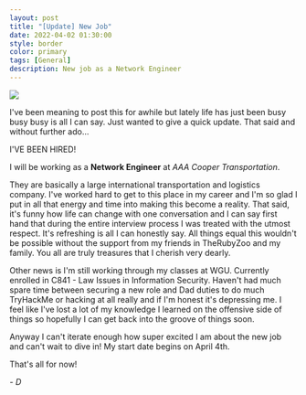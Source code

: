 ```yaml
---
layout: post
title: "[Update] New Job"
date: 2022-04-02 01:30:00
style: border
color: primary
tags: [General]
description: New job as a Network Engineer 
---
```


![](https://i.imgur.com/P3e7g70.jpg)

I've been meaning to post this for awhile but lately life has just been busy busy busy is all I can say. Just wanted to give a quick update. That said and without further ado...

I'VE BEEN HIRED!

I will be working as a **Network Engineer** at *AAA Cooper Transportation*. 

They are basically a large international transportation and logistics company. I've worked hard to get to this place in my career and I'm so glad I put in all that energy and time into making this become a reality. That said, it's funny how life can change with one conversation and I can say first hand that during the entire interview process I was treated with the utmost respect. It's refreshing is all I can honestly say. All things equal this wouldn't be possible without the support from my friends in TheRubyZoo and my family. You all are truly treasures that I cherish very dearly.

Other news is I'm still working through my classes at WGU. Currently enrolled in C841 - Law Issues in Information Security. Haven't had much spare time between securing a new role and Dad duties to do much TryHackMe or hacking at all really and if I'm honest it's depressing me. I feel like I've lost a lot of my knowledge I learned on the offensive side of things so hopefully I can get back into the groove of things soon.

Anyway I can't iterate enough how super excited I am about the new job and can't wait to dive in! My start date begins on April 4th. 

That's all for now!

_- D_